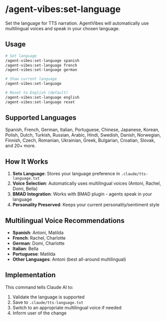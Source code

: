# /agent-vibes:set-language

Set the language for TTS narration. AgentVibes will automatically use multilingual voices and speak in your chosen language.

## Usage

```bash
# Set language
/agent-vibes:set-language spanish
/agent-vibes:set-language french
/agent-vibes:set-language german

# Show current language
/agent-vibes:set-language

# Reset to English (default)
/agent-vibes:set-language english
/agent-vibes:set-language reset
```

## Supported Languages

Spanish, French, German, Italian, Portuguese, Chinese, Japanese, Korean, Polish, Dutch, Turkish, Russian, Arabic, Hindi, Swedish, Danish, Norwegian, Finnish, Czech, Romanian, Ukrainian, Greek, Bulgarian, Croatian, Slovak, and 20+ more.

## How It Works

1. **Sets Language**: Stores your language preference in `.claude/tts-language.txt`
2. **Voice Selection**: Automatically uses multilingual voices (Antoni, Rachel, Domi, Bella)
3. **BMAD Integration**: Works with BMAD plugin - agents speak in your language
4. **Personality Preserved**: Keeps your current personality/sentiment style

## Multilingual Voice Recommendations

- **Spanish**: Antoni, Matilda
- **French**: Rachel, Charlotte
- **German**: Domi, Charlotte
- **Italian**: Bella
- **Portuguese**: Matilda
- **Other Languages**: Antoni (best all-around multilingual)

## Implementation

This command tells Claude AI to:

1. Validate the language is supported
2. Save to `.claude/tts-language.txt`
3. Switch to an appropriate multilingual voice if needed
4. Inform user of the change
